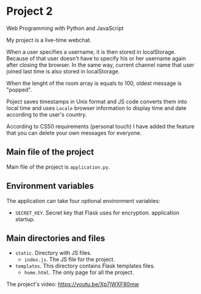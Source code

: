 # Project 2

Web Programming with Python and JavaScript

My project is a live-time webchat.

When a user specifies a username, it is then stored in localStorage. Because of that user doesn't have to specify his or her username again after closing the browser. In the same way, current channel name that user joined last time is also stored in localStorage.

When the lenght of the room array is equals to 100, oldest message is "popped".

Poject saves timestamps in Unix format and JS code converts them into local time and uses `Locale` browser information to display time and date according to the user's country. 

According to CS50 requirements (personal touch) I have added the feature that you can delete your own messages for everyone.

## Main file of the project
Main file of the project is `application.py`.

## Environment variables
The application can take four optional environment variables:
  - `SECRET_KEY`. Secret key that Flask uses for encryption.
 application startup.

## Main directories and files
  - `static`. Directory with JS files.
    - `index.js`. The JS file for the project.
  - `templates`. This directory contains Flask templates files.
    - `home.html`. The only page for all the project.

The project's video: https://youtu.be/Xp7jWXF80mw
